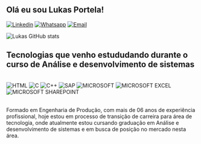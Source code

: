 ## Olá eu sou Lukas Portela! 


[![Linkedin](https://img.shields.io/badge/LinkedIn-0077B5?style=for-the-badge&logo=linkedin&logoColor=white)](https://linkedin.com/in/lukas-de-souza-portela)
[![Whatsapp](https://img.shields.io/badge/WhatsApp-25D366?style=for-the-badge&logo=whatsapp&logoColor=white)](81991749667)
[![Email](https://img.shields.io/badge/Microsoft_Outlook-0078D4?style=for-the-badge&logo=microsoft-outlook&logoColor=white)](lukasportela2@hotmail.com)


![Lukas GitHub stats](https://github-readme-stats.vercel.app/api?username=Lukasportela&show_icons=true&theme=radical)

## Tecnologias que venho estududando durante o curso de Análise e desenvolvimento de sistemas 

<div style="display: inline_block"><br/>
<img aling="center" alt="HTML" src="https://img.shields.io/badge/HTML-239120?style=for-the-badge&logo=html5&logoColor=white"/>
<img aling="center" alt="C" src="https://img.shields.io/badge/C-00599C?style=for-the-badge&logo=c&logoColor=white"/>
<img aling="center" alt="C++" src="https://img.shields.io/badge/C%2B%2B-00599C?style=for-the-badge&logo=c%2B%2B&logoColor=white"/>
<img aling="center" alt="SAP" src="https://img.shields.io/badge/SAP-0FAAFF?style=for-the-badge&logo=sap&logoColor=white"/>
<img aling="center" alt="MICROSOFT" src="https://img.shields.io/badge/Microsoft-666666?style=for-the-badge&logo=microsoft&logoColor=white"/>
<img aling="center" alt="MICROSOFT EXCEL" src="https://img.shields.io/badge/Microsoft_Excel-217346?style=for-the-badge&logo=microsoft-excel&logoColor=white"/>
<img aling="center" alt="MICROSOFT SHAREPOINT" src="https://img.shields.io/badge/Microsoft_SharePoint-0078D4?style=for-the-badge&logo=microsoft-sharepoint&logoColor=white"/>

</div><br/>

Formado em Engenharia de Produção, com mais de 06 anos de experiência profissional, hoje estou em processo de transição de carreira para área de tecnologia, onde atualmente estou cursando graduação em Análise e desenvolvimento de sistemas e em busca de posição no mercado nesta área.
